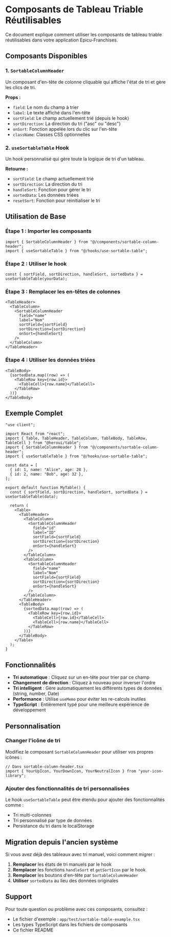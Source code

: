 # Composants de Tableau Triable Réutilisables

Ce document explique comment utiliser les composants de tableau triable réutilisables dans votre application Epicu-Franchises.

## Composants Disponibles

### 1. `SortableColumnHeader`

Un composant d'en-tête de colonne cliquable qui affiche l'état de tri et gère les clics de tri.

**Props :**
- `field`: Le nom du champ à trier
- `label`: Le texte affiché dans l'en-tête
- `sortField`: Le champ actuellement trié (depuis le hook)
- `sortDirection`: La direction du tri ("asc" ou "desc")
- `onSort`: Fonction appelée lors du clic sur l'en-tête
- `className`: Classes CSS optionnelles

### 2. `useSortableTable` Hook

Un hook personnalisé qui gère toute la logique de tri d'un tableau.

**Retourne :**
- `sortField`: Le champ actuellement trié
- `sortDirection`: La direction du tri
- `handleSort`: Fonction pour gérer le tri
- `sortedData`: Les données triées
- `resetSort`: Fonction pour réinitialiser le tri

## Utilisation de Base

### Étape 1 : Importer les composants

```tsx
import { SortableColumnHeader } from "@/components/sortable-column-header";
import { useSortableTable } from "@/hooks/use-sortable-table";
```

### Étape 2 : Utiliser le hook

```tsx
const { sortField, sortDirection, handleSort, sortedData } = useSortableTable(yourData);
```

### Étape 3 : Remplacer les en-têtes de colonnes

```tsx
<TableHeader>
  <TableColumn>
    <SortableColumnHeader
      field="name"
      label="Nom"
      sortField={sortField}
      sortDirection={sortDirection}
      onSort={handleSort}
    />
  </TableColumn>
</TableHeader>
```

### Étape 4 : Utiliser les données triées

```tsx
<TableBody>
  {sortedData.map((row) => (
    <TableRow key={row.id}>
      <TableCell>{row.name}</TableCell>
    </TableRow>
  ))}
</TableBody>
```

## Exemple Complet

```tsx
"use client";

import React from "react";
import { Table, TableHeader, TableColumn, TableBody, TableRow, TableCell } from "@heroui/table";
import { SortableColumnHeader } from "@/components/sortable-column-header";
import { useSortableTable } from "@/hooks/use-sortable-table";

const data = [
  { id: 1, name: "Alice", age: 28 },
  { id: 2, name: "Bob", age: 32 },
];

export default function MyTable() {
  const { sortField, sortDirection, handleSort, sortedData } = useSortableTable(data);

  return (
    <Table>
      <TableHeader>
        <TableColumn>
          <SortableColumnHeader
            field="id"
            label="ID"
            sortField={sortField}
            sortDirection={sortDirection}
            onSort={handleSort}
          />
        </TableColumn>
        <TableColumn>
          <SortableColumnHeader
            field="name"
            label="Nom"
            sortField={sortField}
            sortDirection={sortDirection}
            onSort={handleSort}
          />
        </TableColumn>
      </TableHeader>
      <TableBody>
        {sortedData.map((row) => (
          <TableRow key={row.id}>
            <TableCell>{row.id}</TableCell>
            <TableCell>{row.name}</TableCell>
          </TableRow>
        ))}
      </TableBody>
    </Table>
  );
}
```

## Fonctionnalités

- **Tri automatique** : Cliquez sur un en-tête pour trier par ce champ
- **Changement de direction** : Cliquez à nouveau pour inverser l'ordre
- **Tri intelligent** : Gère automatiquement les différents types de données (string, number, Date)
- **Performance** : Utilise `useMemo` pour éviter les re-calculs inutiles
- **TypeScript** : Entièrement typé pour une meilleure expérience de développement

## Personnalisation

### Changer l'icône de tri

Modifiez le composant `SortableColumnHeader` pour utiliser vos propres icônes :

```tsx
// Dans sortable-column-header.tsx
import { YourUpIcon, YourDownIcon, YourNeutralIcon } from "your-icon-library";
```

### Ajouter des fonctionnalités de tri personnalisées

Le hook `useSortableTable` peut être étendu pour ajouter des fonctionnalités comme :
- Tri multi-colonnes
- Tri personnalisé par type de données
- Persistance du tri dans le localStorage

## Migration depuis l'ancien système

Si vous avez déjà des tableaux avec tri manuel, voici comment migrer :

1. **Remplacer** les états de tri manuels par le hook
2. **Remplacer** les fonctions `handleSort` et `getSortIcon` par le hook
3. **Remplacer** les boutons d'en-tête par `SortableColumnHeader`
4. **Utiliser** `sortedData` au lieu des données originales

## Support

Pour toute question ou problème avec ces composants, consultez :
- Le fichier d'exemple : `app/test/sortable-table-example.tsx`
- Les types TypeScript dans les fichiers de composants
- Ce fichier README
